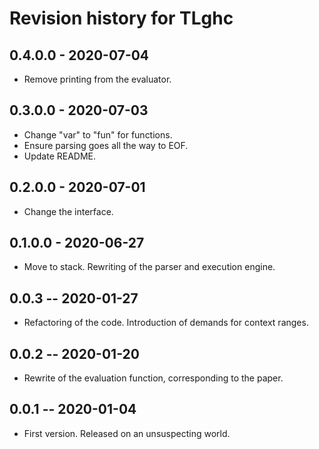 # Revision history for TLghc

## 0.4.0.0 - 2020-07-04

* Remove printing from the evaluator.

## 0.3.0.0 - 2020-07-03

* Change "var" to "fun" for functions.
* Ensure parsing goes all the way to EOF.
* Update README.

## 0.2.0.0 - 2020-07-01

* Change the interface.

## 0.1.0.0 - 2020-06-27

* Move to stack. Rewriting of the parser and execution engine.

## 0.0.3 -- 2020-01-27

* Refactoring of the code. Introduction of demands for context ranges.

## 0.0.2 -- 2020-01-20

* Rewrite of the evaluation function, corresponding to the paper.

## 0.0.1 -- 2020-01-04

* First version. Released on an unsuspecting world.
